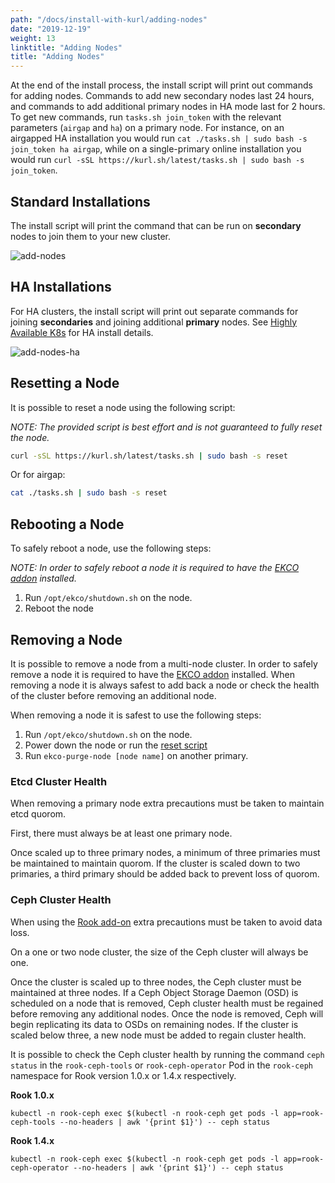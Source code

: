 ```yaml
---
path: "/docs/install-with-kurl/adding-nodes"
date: "2019-12-19"
weight: 13
linktitle: "Adding Nodes"
title: "Adding Nodes"
---
```

At the end of the install process, the install script will print out commands for adding nodes.
Commands to add new secondary nodes last 24 hours, and commands to add additional primary nodes in HA mode last for 2 hours.
To get new commands, run `tasks.sh join_token` with the relevant parameters (`airgap` and `ha`) on a primary node.
For instance, on an airgapped HA installation you would run `cat ./tasks.sh | sudo bash -s join_token ha airgap`, while on a single-primary online installation you would run `curl -sSL https://kurl.sh/latest/tasks.sh | sudo bash -s join_token`.

## Standard Installations
The install script will print the command that can be run on **secondary** nodes to join them to your new cluster.

![add-nodes](/add-nodes.png)

## HA Installations
For HA clusters, the install script will print out separate commands for joining **secondaries** and joining additional **primary** nodes. 
See [Highly Available K8s](/docs/install-with-kurl/#highly-available-k8s-ha) for HA install details.

![add-nodes-ha](/add-nodes-ha.png)

## Resetting a Node

It is possible to reset a node using the following script:

*NOTE: The provided script is best effort and is not guaranteed to fully reset the node.*

```bash
curl -sSL https://kurl.sh/latest/tasks.sh | sudo bash -s reset
```

Or for airgap:

```bash
cat ./tasks.sh | sudo bash -s reset
```

## Rebooting a Node

To safely reboot a node, use the following steps:

*NOTE: In order to safely reboot a node it is required to have the [EKCO addon](/docs/add-ons/ekco) installed.*

1. Run `/opt/ekco/shutdown.sh` on the node.
1. Reboot the node

## Removing a Node

It is possible to remove a node from a multi-node cluster.
In order to safely remove a node it is required to have the [EKCO addon](/docs/add-ons/ekco) installed.
When removing a node it is always safest to add back a node or check the health of the cluster before removing an additional node.

When removing a node it is safest to use the following steps:

1. Run `/opt/ekco/shutdown.sh` on the node.
1. Power down the node or run the [reset script](/docs/install-with-kurl/adding-nodes#resetting-a-node)
1. Run `ekco-purge-node [node name]` on another primary.

### Etcd Cluster Health

When removing a primary node extra precautions must be taken to maintain etcd quorom.

First, there must always be at least one primary node.

Once scaled up to three primary nodes, a minimum of three primaries must be maintained to maintain quorom.
If the cluster is scaled down to two primaries, a third primary should be added back to prevent loss of quorom.

### Ceph Cluster Health

When using the [Rook add-on](/docs/add-ons/rook) extra precautions must be taken to avoid data loss.

On a one or two node cluster, the size of the Ceph cluster will always be one.

Once the cluster is scaled up to three nodes, the Ceph cluster must be maintained at three nodes.
If a Ceph Object Storage Daemon (OSD) is scheduled on a node that is removed, Ceph cluster health must be regained before removing any additional nodes.
Once the node is removed, Ceph will begin replicating its data to OSDs on remaining nodes.
If the cluster is scaled below three, a new node must be added to regain cluster health.

It is possible to check the Ceph cluster health by running the command `ceph status` in the `rook-ceph-tools` or `rook-ceph-operator` Pod in the `rook-ceph` namespace for Rook version 1.0.x or 1.4.x respectively.

**Rook 1.0.x**

```
kubectl -n rook-ceph exec $(kubectl -n rook-ceph get pods -l app=rook-ceph-tools --no-headers | awk '{print $1}') -- ceph status
```

**Rook 1.4.x**

```
kubectl -n rook-ceph exec $(kubectl -n rook-ceph get pods -l app=rook-ceph-operator --no-headers | awk '{print $1}') -- ceph status
```
